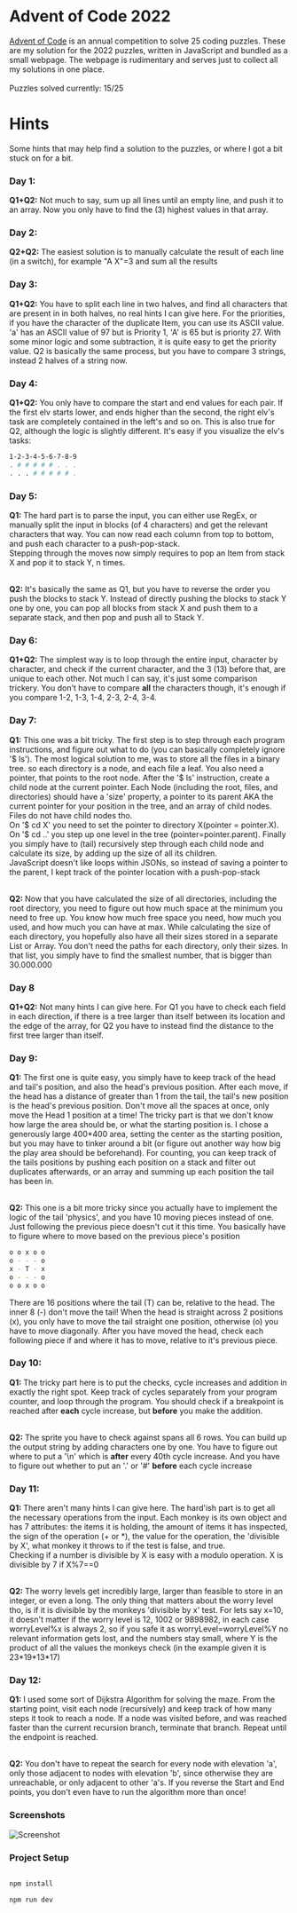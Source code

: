 
# Advent of Code 2022

[Advent of Code](https://adventofcode.com/2022) is an annual competition to solve 25 coding puzzles.
These are my solution for the 2022 puzzles, written in JavaScript and bundled as a small webpage.
The webpage is rudimentary and serves just to collect all my solutions in one place.
<br><br>
Puzzles solved currently: 15/25


# Hints
Some hints that may help find a solution to the puzzles, or where I got a bit stuck on for a bit.

### Day 1:
**Q1+Q2:** Not much to say, sum up all lines until an empty line, and push it to an array. Now you only have to find the (3) highest values in that array.

### Day 2:
**Q2+Q2:** The easiest solution is to manually calculate the result of each line (in a switch), for example "A X"=3 and sum all the results

### Day 3:
**Q1+Q2:** You have to split each line in two halves, and find all characters that are present in in both halves, no real hints I can give here. For the priorities, if you have the character of the duplicate Item, you can use its ASCII value. 'a' has an ASCII value of 97 but is Priority 1, 'A' is 65 but is priority 27. With some minor logic and some subtraction, it is quite easy to get the priority value. Q2 is basically the same process, but you have to compare 3 strings, instead 2 halves of a string now.

### Day 4:
**Q1+Q2:** You only have to compare the start and end values for each pair. If the first elv starts lower, and ends higher than the second, the right elv's task are completely contained in the left's and so on. This is also true for Q2, although the logic is slightly different. It's easy if you visualize the elv's tasks:
```sh
1-2-3-4-5-6-7-8-9
. # # # # # . . .
. . . # # # # # .
```

### Day 5:
**Q1:** The hard part is to parse the input, you can either use RegEx, or manually split the input in blocks (of 4 characters) and get the relevant characters that way. You can now read each column from top to bottom, and push each character to a push-pop-stack.<br>
Stepping through the moves now simply requires to pop an Item from stack X and pop it to stack Y, n times.
<br><br>

**Q2:** It's basically the same as Q1, but you have to reverse the order you push the blocks to stack Y. Instead of directly pushing the blocks to stack Y one by one, you can pop all blocks from stack X and push them to a separate stack, and then pop and push all to Stack Y.

### Day 6:
**Q1+Q2:** The simplest way is to loop through the entire input, character by character, and check if the current character, and the 3 (13) before that, are unique to each other. Not much I can say, it's just some comparison trickery. You don't have to compare **all** the characters though, it's enough if you compare 1-2, 1-3, 1-4,  2-3, 2-4,  3-4.

### Day 7:
**Q1:** This one was a bit tricky. The first step is to step through each program instructions, and figure out what to do (you can basically completely ignore '$ ls'). The most logical solution to me, was to store all the files in a binary tree. so each directory is a node, and each file a leaf. You also need a pointer, that points to the root node. After the '$ ls' instruction, create a child node at the current pointer. Each Node (including the root, files, and directories) should have a 'size' property, a pointer to its parent AKA the current pointer for your position in the tree, and an array of child nodes. Files do not have child nodes tho. 
<br>
On '$ cd X' you need to set the pointer to directory X(pointer = pointer.X). On '$ cd ..' you step up one level in the tree (pointer=pointer.parent).
Finally you simply have to (tail) recursively step through each child node and calculate its size, by adding up the size of all its children.<br>
JavaScript doesn't like loops within JSONs, so instead of saving a pointer to the parent, I kept track of the pointer location with a push-pop-stack
<br><br>

**Q2:** Now that you have calculated the size of all directories, including the root directory, you need to figure out how much space at the minimum you need to free up. You know how much free space you need, how much you used, and how much you can have at max. While calculating the size of each directory, you hopefully also have all their sizes stored in a separate List or Array. You don't need the paths for each directory, only their sizes. In that list, you simply have to find the smallest number, that is bigger than 30.000.000

### Day 8
**Q1+Q2:** Not many hints I can give here. For Q1 you have to check each field in each direction, if there is a tree larger than itself between its location and the edge of the array, for Q2 you have to instead find the distance to the first tree larger than itself.

### Day 9:
**Q1:** The first one is quite easy, you simply have to keep track of the head and tail's position, and also the head's previous position. After each move, if the head has a distance of greater than 1 from the tail, the tail's new position is the head's previous position. Don't move all the spaces at once, only move the Head 1 position at a time! The tricky part is that we don't know how large the area should be, or what the starting position is. I chose a generously large 400\*400 area, setting the center as the starting position, but you may have to tinker around a bit (or figure out another way how big the play area should be beforehand). For counting, you can keep track of the tails positions by pushing each position on a stack and filter out duplicates afterwards, or an array and summing up each position the tail has been in.
<br><br>

**Q2:** This one is a bit more tricky since you actually have to implement the logic of the tail 'physics', and you have 10 moving pieces instead of one. Just following the previous piece doesn't cut it this time. You basically have to figure where to move based on the previous piece's position
```sh
o o x o o
o - - - o
x - T - x
o - - - o
o o x o o
```
There are 16 positions where the tail (T) can be, relative to the head. The inner 8 (-) don't move the tail! When the head is straight across 2 positions (x), you only have to move the tail straight one position, otherwise (o) you have to move diagonally. After you have moved the head, check each following piece if and where it has to move, relative to it's previous piece.

### Day 10:
**Q1:** The tricky part here is to put the checks, cycle increases and addition in exactly the right spot. Keep track of cycles separately from your program counter, and loop through the program. You should check if a breakpoint is reached after **each** cycle increase, but **before** you make the addition.
<br><br>

**Q2:** The sprite you have to check against spans all 6 rows. You can build up the output string by adding characters one by one. You have to figure out where to put a '\n' which is **after** every 40th cycle increase. And you have to figure out whether to put an '.' or '#' **before** each cycle increase


### Day 11:
**Q1:** There aren't many hints I can give here. The hard'ish part is to get all the necessary operations from the input. Each monkey is its own object and has 7 attributes:
the items it is holding, the amount of items it has inspected, the sign of the operation (+ or \*), the value for the operation, the 'divisible by X', what monkey it throws to if the test is false, and true.<br>Checking if a number is divisible by X is easy with a modulo operation. X is divisible by 7 if X%7==0
<br><br>

**Q2:** The worry levels get incredibly large, larger than feasible to store in an integer, or even a long. The only thing that matters about the worry level tho, is if it is divisible by the monkeys 'divisible by x' test. For lets say x=10, it doesn't matter if the worry level is 12, 1002 or 9898982, in each case worryLevel%x is always 2, so if you safe it as worryLevel=worryLevel%Y no relevant information gets lost, and the numbers stay small, where Y is the product of all the values the monkeys check (in the example given it is 23\*19\*13\*17)

### Day 12:
**Q1:**  I used some sort of Dijkstra Algorithm for solving the maze. From the starting point, visit each node (recursively) and keep track of how many steps it took to reach a node. If a node was visited before, and was reached faster than the current recursion branch, terminate that branch. Repeat until the endpoint is reached.
<br><br>

**Q2:** You don't have to repeat the search for every node with elevation 'a', only those adjacent to nodes with elevation 'b', since otherwise they are unreachable, or only adjacent to other 'a's. If you reverse the Start and End points, you don't even have to run the algorithm more than once!


### Screenshots

![Screenshot](https://i.imgur.com/pRsPqk5.png)

  

### Project Setup

```sh

npm install

npm run dev

```